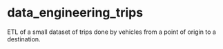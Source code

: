 # data_engineering_trips
ETL of a small dataset of trips done by vehicles from a point of origin to a destination.
